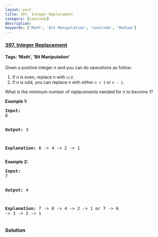 ```yaml
---
layout: post
title: 397. Integer Replacement
category: [Leetcode]
description: 
keywords: ['Math', 'Bit Manipulation', 'Leetcode', 'Medium']
---
```

### [397. Integer Replacement](https://leetcode.com/problems/integer-replacement)

#### Tags: 'Math', 'Bit Manipulation'

<div class="content__u3I1 question-content__JfgR"><div><p>
Given a positive integer <i>n</i> and you can do operations as follow:
</p>
<p>
</p><ol>
<li>If <i>n</i> is even, replace <i>n</i> with <code><i>n</i>/2</code>.</li>
<li>If <i>n</i> is odd, you can replace <i>n</i> with either <code><i>n</i> + 1</code> or <code><i>n</i> - 1</code>.</li>
</ol>
<p></p>
<p>
What is the minimum number of replacements needed for <i>n</i> to become 1?
</p>
<p></p>
<p><b>Example 1:</b>
</p><pre><b>Input:</b>
8

<b>Output:</b>
3

<b>Explanation:</b>
8 -&gt; 4 -&gt; 2 -&gt; 1
</pre>
<p></p>
<p><b>Example 2:</b>
</p><pre><b>Input:</b>
7

<b>Output:</b>
4

<b>Explanation:</b>
7 -&gt; 8 -&gt; 4 -&gt; 2 -&gt; 1
or
7 -&gt; 6 -&gt; 3 -&gt; 2 -&gt; 1
</pre>
<p></p></div></div>

### Solution
